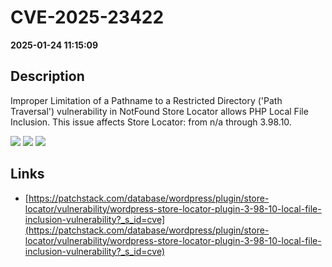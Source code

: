 # CVE-2025-23422

**2025-01-24 11:15:09**

## Description
Improper Limitation of a Pathname to a Restricted Directory ('Path Traversal') vulnerability in NotFound Store Locator allows PHP Local File Inclusion. This issue affects Store Locator: from n/a through 3.98.10.

![](https://img.shields.io/static/v1?label=Score&message=7.5&color=red)
![](https://img.shields.io/static/v1?label=Severity&message=HIGH&color=red)
![](https://img.shields.io/static/v1?label=CWE&message=Traversal&color=green)

## Links
- [https://patchstack.com/database/wordpress/plugin/store-locator/vulnerability/wordpress-store-locator-plugin-3-98-10-local-file-inclusion-vulnerability?_s_id=cve](https://patchstack.com/database/wordpress/plugin/store-locator/vulnerability/wordpress-store-locator-plugin-3-98-10-local-file-inclusion-vulnerability?_s_id=cve)
